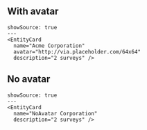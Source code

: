## With avatar

```react
showSource: true
---
<EntityCard
  name="Acme Corporation"
  avatar="http://via.placeholder.com/64x64"
  description="2 surveys" />
```

## No avatar

```react
showSource: true
---
<EntityCard
  name="NoAvatar Corporation"
  description="2 surveys" />
```

